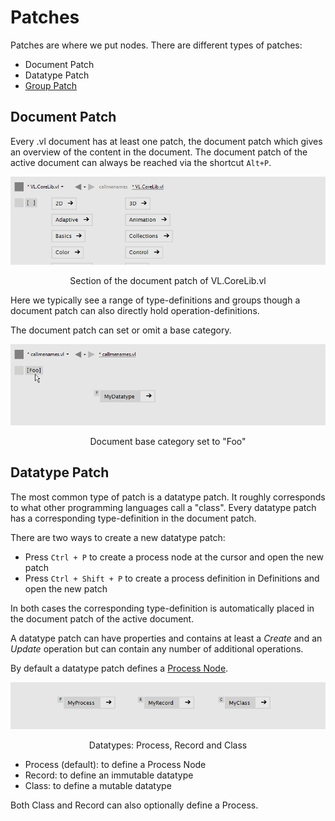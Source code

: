 # Patches

Patches are where we put nodes. There are different types of patches:

* Document Patch
* Datatype Patch
* [Group Patch](groups.md)

## Document Patch
Every .vl document has at least one patch, the document patch which gives an overview of the content in the document. The document patch of the active document can always be reached via the shortcut `Alt+P`.

![](../../images/language/vl-DocumentPatch.png)
<center>Section of the document patch of VL.CoreLib.vl</center>


Here we typically see a range of type-definitions and groups though a document patch can also directly hold operation-definitions.

The document patch can set or omit a base category.

![](../../images/language/vl-DocumentPatch-BaseCategory.png)
<center>Document base category set to "Foo"</center>


## Datatype Patch
The most common type of patch is a datatype patch. It roughly corresponds to what other programming languages call a "class". Every datatype patch has a corresponding type-definition in the document patch.

There are two ways to create a new datatype patch:

* Press `Ctrl + P` to create a process node at the cursor and open the new patch
* Press `Ctrl + Shift + P` to create a process definition in Definitions and open the new patch

In both cases the corresponding type-definition is automatically placed in the document patch of the active document.

A datatype patch can have properties and contains at least a _Create_ and an _Update_ operation but can contain any number of additional operations.

By default a datatype patch defines a [Process Node](nodes.md).

![](../../images/language/vl-DatatypePatch.png)
<center>Datatypes: Process, Record and Class</center>

* Process (default): to define a Process Node
* Record: to define an immutable datatype
* Class: to define a mutable datatype

Both Class and Record can also optionally define a Process.
